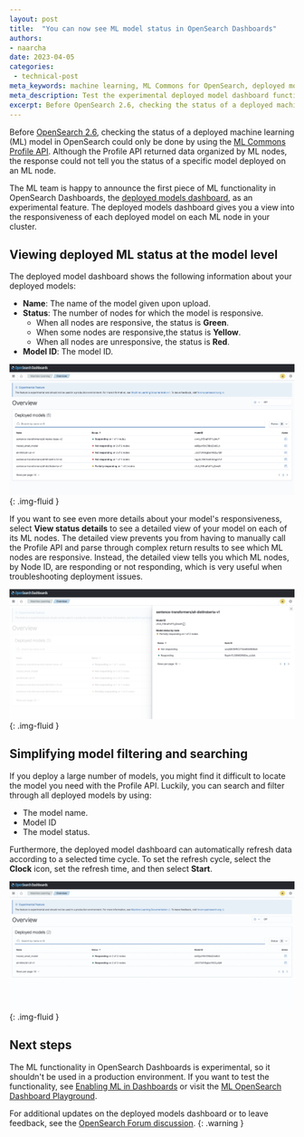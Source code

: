 ```yaml
---
layout: post
title:  "You can now see ML model status in OpenSearch Dashboards"
authors:
- naarcha
date: 2023-04-05
categories:
 - technical-post
meta_keywords: machine learning, ML Commons for OpenSearch, deployed models dashboard
meta_description: Test the experimental deployed model dashboard functionality of OpenSearch Dashboards to view the responsiveness of ML nodes in your cluster.
excerpt: Before OpenSearch 2.6, checking the status of a deployed machine learning (ML) model in OpenSearch could only be done by using the ML Commons Profile API. Although the Profile API returned data organized by ML nodes, it could not tell you the status of a specific model deployed on that node. 
---
```


Before [OpenSearch 2.6](https://opensearch.org/blog/introducing-opensearch-2-6/), checking the status of a deployed machine learning (ML) model in OpenSearch could only be done by using the [ML Commons Profile API](https://opensearch.org/docs/latest/ml-commons-plugin/api/#profile). Although the Profile API returned data organized by ML nodes, the response could not tell you the status of a specific model deployed on an ML node. 

The ML team is happy to announce the first piece of ML functionality in OpenSearch Dashboards, the [deployed models dashboard](https://opensearch.org/docs/latest/ml-commons-plugin/ml-dashboard/#deployed-models-dashboard), as an experimental feature. The deployed models dashboard gives you a view into the responsiveness of each deployed model on each ML node in your cluster.

## Viewing deployed ML status at the model level

The deployed model dashboard shows the following information about your deployed models:

- **Name**: The name of the model given upon upload.
- **Status**: The number of nodes for which the model is responsive. 
   - When all nodes are responsive, the status is **Green**.
   - When some nodes are responsive,the status is **Yellow**.
   - When all nodes are unresponsive, the status is **Red**.
- **Model ID**: The model ID.

<img src="/assets/media/blog-images/2023-04-05-ml-deployment-status/ml-deployed-model-dashboard.png" alt="ML deployed model dashboard"/>{: .img-fluid }

If you want to see even more details about your model's responsiveness, select **View status details** to see a detailed view of your model on each of its ML nodes. The detailed view prevents you from having to manually call the Profile API and parse through complex return results to see which ML nodes are responsive. Instead, the detailed view tells you which ML nodes, by Node ID, are responding or not responding, which is very useful when troubleshooting deployment issues.

<img src="/assets/media/blog-images/2023-04-05-ml-deployment-status/ml-model-status.png" alt="See the responsiveness of each ML node your model is deployed on"/>{: .img-fluid }

## Simplifying model filtering and searching

If you deploy a large number of models, you might find it difficult to locate the model you need with the Profile API. Luckily, you can search and filter through all deployed models by using:

- The model name.
- Model ID
- The model status.

Furthermore, the deployed model dashboard can automatically refresh data according to a selected time cycle. To set the refresh cycle, select the **Clock** icon, set the refresh time, and then select **Start**.

<img src="/assets/media/blog-images/2023-04-05-ml-deployment-status/ml-model-search.gif" alt="Search and filter through deployed models"/>{: .img-fluid }

## Next steps


The ML functionality in OpenSearch Dashboards is experimental, so it shouldn't be used in a production environment. If you want to test the functionality, see [Enabling ML in Dashboards](https://opensearch.org/docs/latest/ml-commons-plugin/ml-dashboard/#enabling-ml-in-dashboards) or visit the [ML OpenSearch Dashboard Playground](https://ml.playground.opensearch.org/app/ml-commons-dashboards/overview).

For additional updates on the deployed models dashboard or to leave feedback, see the [OpenSearch Forum discussion](https://forum.opensearch.org/t/feedback-ml-commons-ml-model-health-dashboard-for-admins-experimental-release/12494).
{: .warning }






